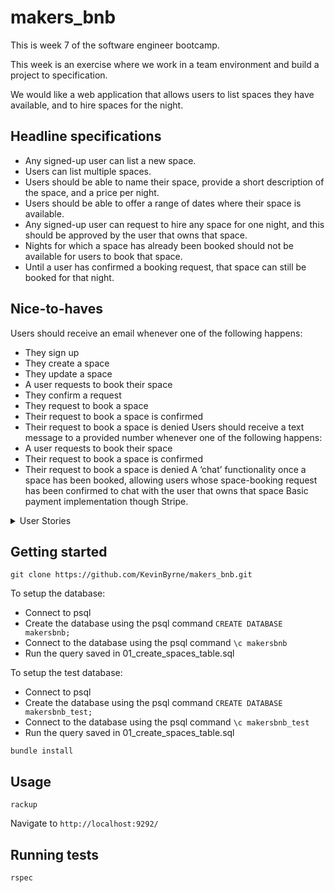 # makers_bnb
This is week 7 of the software engineer bootcamp.

This week is an exercise where we work in a team environment and build a project to specification.

We would like a web application that allows users to list spaces they have available, and to hire spaces for the night.

## Headline specifications
 - Any signed-up user can list a new space.
 - Users can list multiple spaces.
 - Users should be able to name their space, provide a short description of the space, and a price per night.
 - Users should be able to offer a range of dates where their space is available.
 - Any signed-up user can request to hire any space for one night, and this should be approved by the user that owns that space.
 - Nights for which a space has already been booked should not be available for users to book that space.
 - Until a user has confirmed a booking request, that space can still be booked for that night.
## Nice-to-haves
 Users should receive an email whenever one of the following happens:
  - They sign up
  - They create a space
  - They update a space
  - A user requests to book their space
  - They confirm a request
  - They request to book a space
  - Their request to book a space is confirmed
  - Their request to book a space is denied
Users should receive a text message to a provided number whenever one of the following happens:
  - A user requests to book their space
  - Their request to book a space is confirmed
  - Their request to book a space is denied
A ‘chat’ functionality once a space has been booked, allowing users whose space-booking request has been confirmed to chat with the user that owns that space
Basic payment implementation though Stripe.

 <details>
<summary>User Stories</summary>
<br>
As a prospective user,<br>
So that I can use the service,<br>
I want to be able to create an account by signing up to the service.<br>
<br>
As a signed up user,<br>
So that I can advertise my property,<br>
I want to be able to add my property to the website.<br>
<br>

As a user,<br>
In order to rent out more than one property,<br>
I want to be able to list multiple properties on the website.<br>
<br>
As a user,<br>
So that my property is easily identified,<br>
I want to be able to give my property a name.<br>
<br>
As a user,<br>
So that customers know about my property,<br>
I want to be able to give a short description of my property.<br>
<br>
As a user,<br>
So that customers know how much the fee is to hire,<br>
I want to be able to list a price per night.<br>
<br>
As an owner of a space<br>
To allow bookers to view up to date availability<br>
I want to be able to show a calendar of availability<br>
<br>
As a signed-up user<br>
To let an owner know I’m interested in hiring their space,<br>
I want to be able to send a request for any space for one night<br>
<br>
As an owner<br>
To know when someone is interested in booking my space<br>
I want to receive requests from signed-up users<br>
<br>
As an owner<br>
To have control over who stays in my space<br>
I want to approve bookings before they are confirmed<br>
<br>
As a MakersBnb user<br>
So that I know when a space is unavailable<br>
The dates when a space is unavailable should be displayed<br>
<br>
‌As a MakersBnb user<br>
So that I don’t try to double book a space<br>
Booked spaces should not be available to book<br>
<br>
‌As a MakersBnb host<br>
So that bookings for my space don’t overlap<br>
My space should be unavailable to other users for date range where it’s already been booked<br>
<br>
As a MakersBnb host<br>
So that booking requests are maximised<br>
My space should only be unlisted for a given date range when a booking has been confirmed<br>

</details>

## Getting started

```
git clone https://github.com/KevinByrne/makers_bnb.git
```

To setup the database:

* Connect to psql
* Create the database using the psql command `CREATE DATABASE makersbnb;`
* Connect to the database using the psql command `\c makersbnb`
* Run the query saved in 01_create_spaces_table.sql

To setup the test database:
* Connect to psql
* Create the database using the psql command `CREATE DATABASE makersbnb_test;`
* Connect to the database using the psql command `\c makersbnb_test`
* Run the query saved in 01_create_spaces_table.sql

```
bundle install
```

## Usage

```
rackup
```

Navigate to `http://localhost:9292/`

## Running tests

```
rspec
```
